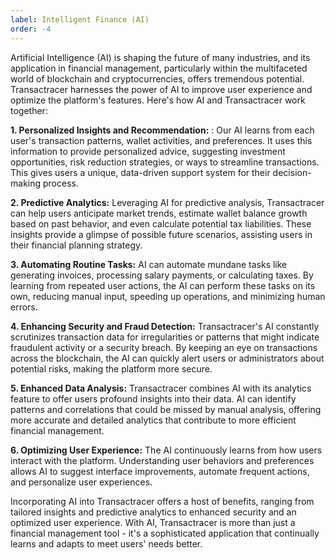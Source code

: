 ```yaml
---
label: Intelligent Finance (AI)
order: -4
---
```


Artificial Intelligence (AI) is shaping the future of many industries, and its application in financial management, particularly within the multifaceted world of blockchain and cryptocurrencies, offers tremendous potential. Transactracer harnesses the power of AI to improve user experience and optimize the platform's features. Here's how AI and Transactracer work together:

**1.  Personalized Insights and Recommendation:** : Our AI learns from each user's transaction patterns, wallet activities, and preferences. It uses this information to provide personalized advice, suggesting investment opportunities, risk reduction strategies, or ways to streamline transactions. This gives users a unique, data-driven support system for their decision-making process.

**2.  Predictive Analytics:** Leveraging AI for predictive analysis, Transactracer can help users anticipate market trends, estimate wallet balance growth based on past behavior, and even calculate potential tax liabilities. These insights provide a glimpse of possible future scenarios, assisting users in their financial planning strategy.

**3. Automating Routine Tasks:** AI can automate mundane tasks like generating invoices, processing salary payments, or calculating taxes. By learning from repeated user actions, the AI can perform these tasks on its own, reducing manual input, speeding up operations, and minimizing human errors.

**4. Enhancing Security and Fraud Detection:** Transactracer's AI constantly scrutinizes transaction data for irregularities or patterns that might indicate fraudulent activity or a security breach. By keeping an eye on transactions across the blockchain, the AI can quickly alert users or administrators about potential risks, making the platform more secure.

**5. Enhanced Data Analysis:** Transactracer combines AI with its analytics feature to offer users profound insights into their data. AI can identify patterns and correlations that could be missed by manual analysis, offering more accurate and detailed analytics that contribute to more efficient financial management.

**6. Optimizing User Experience:** The AI continuously learns from how users interact with the platform. Understanding user behaviors and preferences allows AI to suggest interface improvements, automate frequent actions, and personalize user experiences.

Incorporating AI into Transactracer offers a host of benefits, ranging from tailored insights and predictive analytics to enhanced security and an optimized user experience. With AI, Transactracer is more than just a financial management tool - it's a sophisticated application that continually learns and adapts to meet users' needs better.
